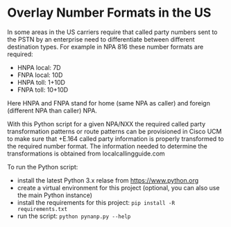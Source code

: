# Overlay Number Formats in the US

In some areas in the US carriers require that called party numbers sent to the PSTN by an enterprise need to
differentiate between different destination types. For example in NPA 816 these number formats are required:

* HNPA local: 7D
* FNPA local: 10D
* HNPA toll: 1+10D
* FNPA toll: 10+10D

Here HNPA and FNPA stand for home (same NPA as caller) and foreign (different NPA than caller) NPA.

With this Python script for a given NPA/NXX the required called party transformation patterns or route patterns can be
provisioned in Cisco UCM to make sure that +E.164 called party information is properly transformed to the required
number format.
The information needed to determine the transformations is obtained from localcallingguide.com

To run the Python script:
* install the latest Python 3.x relase from https://www.python.org
* create a virtual environment for this project (optional, you can also use the main Python instance)
* install the requirements for this project: `pip install -R requirements.txt`
* run the script: `python pynanp.py --help` 
